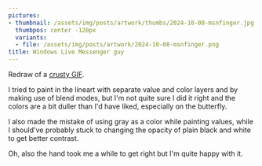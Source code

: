 ```yaml
---
pictures:
- thumbnail: /assets/img/posts/artwork/thumbs/2024-10-08-msnfinger.jpg
  thumbpos: center -120px
  variants:
  - file: /assets/img/posts/artwork/2024-10-08-msnfinger.png
title: Windows Live Messenger guy
---
```

Redraw of a [crusty GIF](https://files.catbox.moe/lpfrvh.gif).

I tried to paint in the lineart with separate value and color layers and by making use of blend modes, but I'm not quite sure I did it right and the colors are a bit duller than I'd have liked, especially on the butterfly.

I also made the mistake of using gray as a color while painting values, while I should've probably stuck to changing the opacity of plain black and white to get better contrast.

Oh, also the hand took me a while to get right but I'm quite happy with it.
